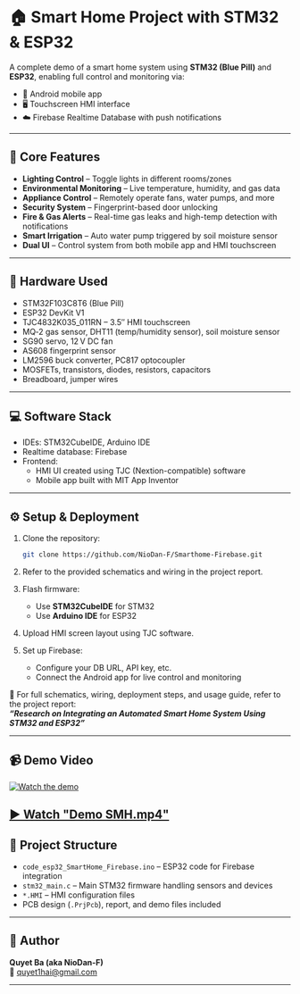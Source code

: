 # 🏠 Smart Home Project with STM32 & ESP32

A complete demo of a smart home system using **STM32 (Blue Pill)** and **ESP32**, enabling full control and monitoring via:

- 📱 Android mobile app  
- 🖥️ Touchscreen HMI interface  
- ☁️ Firebase Realtime Database with push notifications  

---

## 🚀 Core Features

- **Lighting Control** – Toggle lights in different rooms/zones  
- **Environmental Monitoring** – Live temperature, humidity, and gas data  
- **Appliance Control** – Remotely operate fans, water pumps, and more  
- **Security System** – Fingerprint-based door unlocking  
- **Fire & Gas Alerts** – Real-time gas leaks and high-temp detection with notifications  
- **Smart Irrigation** – Auto water pump triggered by soil moisture sensor  
- **Dual UI** – Control system from both mobile app and HMI touchscreen  

---

## 🧰 Hardware Used

- STM32F103C8T6 (Blue Pill)  
- ESP32 DevKit V1  
- TJC4832K035_011RN – 3.5″ HMI touchscreen  
- MQ‑2 gas sensor, DHT11 (temp/humidity sensor), soil moisture sensor  
- SG90 servo, 12 V DC fan  
- AS608 fingerprint sensor  
- LM2596 buck converter, PC817 optocoupler  
- MOSFETs, transistors, diodes, resistors, capacitors  
- Breadboard, jumper wires  

---

## 💻 Software Stack

- IDEs: STM32CubeIDE, Arduino IDE  
- Realtime database: Firebase  
- Frontend:
  - HMI UI created using TJC (Nextion-compatible) software  
  - Mobile app built with MIT App Inventor  

---

## ⚙️ Setup & Deployment

1. Clone the repository:
   ```bash
   git clone https://github.com/NioDan-F/Smarthome-Firebase.git
   ```

2. Refer to the provided schematics and wiring in the project report.

3. Flash firmware:
   - Use **STM32CubeIDE** for STM32  
   - Use **Arduino IDE** for ESP32  

4. Upload HMI screen layout using TJC software.

5. Set up Firebase:
   - Configure your DB URL, API key, etc.  
   - Connect the Android app for live control and monitoring  

📘 For full schematics, wiring, deployment steps, and usage guide, refer to the project report:  
**_“Research on Integrating an Automated Smart Home System Using STM32 and ESP32”_**

---

## 📹 Demo Video

[![Watch the demo](https://img.youtube.com/vi/G2j17-QzUfQ/hqdefault.jpg)](https://youtu.be/G2j17-QzUfQ)

[▶️ Watch "Demo SMH.mp4"](Demo%20SMH.mp4)
---

## 📁 Project Structure

- `code_esp32_SmartHome_Firebase.ino` – ESP32 code for Firebase integration  
- `stm32_main.c` – Main STM32 firmware handling sensors and devices  
- `*.HMI` – HMI configuration files  
- PCB design (`.PrjPcb`), report, and demo files included  

---

## 👤 Author

**Quyet Ba (aka NioDan-F)**  
📧 [quyet1hai@gmail.com](mailto:quyet1hai@gmail.com)

---

